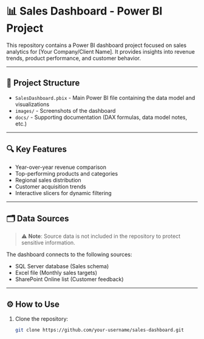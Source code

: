 # 📊 Sales Dashboard - Power BI Project

This repository contains a Power BI dashboard project focused on sales analytics for [Your Company/Client Name]. It provides insights into revenue trends, product performance, and customer behavior.

---

## 📁 Project Structure

- `SalesDashboard.pbix` - Main Power BI file containing the data model and visualizations
- `images/` - Screenshots of the dashboard
- `docs/` - Supporting documentation (DAX formulas, data model notes, etc.)

---

## 🔍 Key Features

- Year-over-year revenue comparison
- Top-performing products and categories
- Regional sales distribution
- Customer acquisition trends
- Interactive slicers for dynamic filtering

---

## 🗂️ Data Sources

> ⚠️ **Note**: Source data is not included in the repository to protect sensitive information.

The dashboard connects to the following sources:

- SQL Server database (Sales schema)
- Excel file (Monthly sales targets)
- SharePoint Online list (Customer feedback)

---

## ⚙️ How to Use

1. Clone the repository:
   ```bash
   git clone https://github.com/your-username/sales-dashboard.git
   ```
